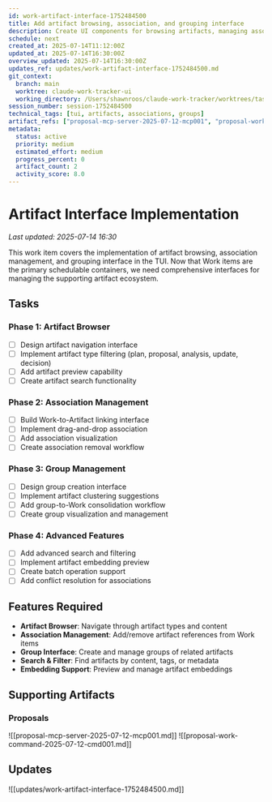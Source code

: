 ```yaml
---
id: work-artifact-interface-1752484500
title: Add artifact browsing, association, and grouping interface
description: Create UI components for browsing artifacts, managing associations, and working with groups
schedule: next
created_at: 2025-07-14T11:12:00Z
updated_at: 2025-07-14T16:30:00Z
overview_updated: 2025-07-14T16:30:00Z
updates_ref: updates/work-artifact-interface-1752484500.md
git_context:
  branch: main
  worktree: claude-work-tracker-ui
  working_directory: /Users/shawnroos/claude-work-tracker/worktrees/tasks/claude-work-tracker-ui
session_number: session-1752484500
technical_tags: [tui, artifacts, associations, groups]
artifact_refs: ["proposal-mcp-server-2025-07-12-mcp001", "proposal-work-command-2025-07-12-cmd001"]
metadata:
  status: active
  priority: medium
  estimated_effort: medium
  progress_percent: 0
  artifact_count: 2
  activity_score: 8.0
---
```


# Artifact Interface Implementation

*Last updated: 2025-07-14 16:30*

This work item covers the implementation of artifact browsing, association management, and grouping interface in the TUI. Now that Work items are the primary schedulable containers, we need comprehensive interfaces for managing the supporting artifact ecosystem.

## Tasks

### Phase 1: Artifact Browser
- [ ] Design artifact navigation interface
- [ ] Implement artifact type filtering (plan, proposal, analysis, update, decision)
- [ ] Add artifact preview capability
- [ ] Create artifact search functionality

### Phase 2: Association Management
- [ ] Build Work-to-Artifact linking interface
- [ ] Implement drag-and-drop association
- [ ] Add association visualization
- [ ] Create association removal workflow

### Phase 3: Group Management
- [ ] Design group creation interface
- [ ] Implement artifact clustering suggestions
- [ ] Add group-to-Work consolidation workflow
- [ ] Create group visualization and management

### Phase 4: Advanced Features
- [ ] Add advanced search and filtering
- [ ] Implement artifact embedding preview
- [ ] Create batch operation support
- [ ] Add conflict resolution for associations

## Features Required

- **Artifact Browser**: Navigate through artifact types and content
- **Association Management**: Add/remove artifact references from Work items
- **Group Interface**: Create and manage groups of related artifacts
- **Search & Filter**: Find artifacts by content, tags, or metadata
- **Embedding Support**: Preview and manage artifact embeddings

## Supporting Artifacts

### Proposals
![[proposal-mcp-server-2025-07-12-mcp001.md]]
![[proposal-work-command-2025-07-12-cmd001.md]]

## Updates

![[updates/work-artifact-interface-1752484500.md]]